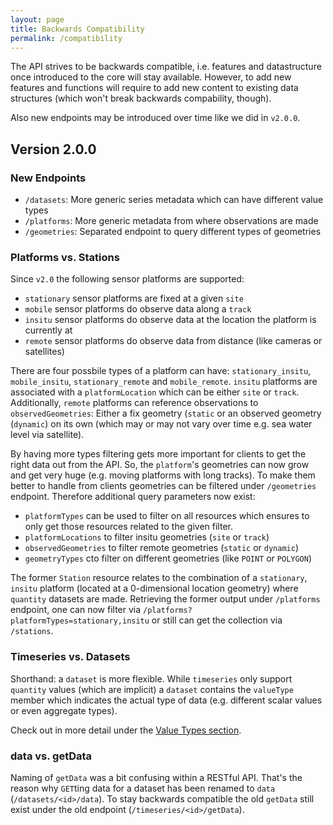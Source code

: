 ```yaml
---
layout: page
title: Backwards Compatibility
permalink: /compatibility
---
```


The API strives to be backwards compatible, i.e. features and datastructure once introduced 
to the core will stay available. However, to add new features and functions will require to 
add new content to existing data structures (which won't break backwards compability, though).

Also new endpoints may be introduced over time like we did in `v2.0.0`.

## Version 2.0.0

### New Endpoints
* `/datasets`: More generic series metadata which can have different value types
* `/platforms`: More generic metadata from where observations are made
* `/geometries`: Separated endpoint to query different types of geometries


### Platforms vs. Stations

Since `v2.0` the following sensor platforms are supported:

* `stationary` sensor platforms are fixed at a given `site`
* `mobile` sensor platforms do observe data along a `track`
* `insitu` sensor platforms do observe data at the location the platform is currently at
* `remote` sensor platforms do observe data from distance (like cameras or satellites)

There are four possbile types of a platform can have: `stationary_insitu`, `mobile_insitu`, 
`stationary_remote` and `mobile_remote`. `insitu` platforms are associated with a `platformLocation` 
which can be either `site` or `track`. Additionally, `remote` platforms can reference observations to 
`observedGeometries`: Either a fix geometry (`static` or an observed geometry (`dynamic`) on its own 
(which may or may not vary over time e.g. sea water level via satellite).

By having more types filtering gets more important for clients to get the right data out from the API.
So, the `platform`'s geometries can now grow and get very huge (e.g. moving platforms with long tracks). 
To make them better to handle from clients geometries can be filtered under `/geometries` endpoint. 
Therefore additional query parameters now exist:

* `platformTypes` can be used to filter on all resources which ensures to only get those resources
 related to the given filter.
* `platformLocations` to filter insitu geometries (`site` or `track`)
* `observedGeometries` to filter remote geometries (`static` or `dynamic`)
* `geometryTypes` cto filter on different geometries (like `POINT` or `POLYGON`)

The former `Station` resource relates to the combination of a `stationary`, `insitu` 
platform (located at a 0-dimensional location geometry) where `quantity` datasets
are made. Retrieving the former output under `/platforms` endpoint, one can now filter via
`/platforms?platformTypes=stationary,insitu` or still can get the collection via 
`/stations`.

### Timeseries vs. Datasets

Shorthand: a `dataset` is more flexible. While `timeseries` only support `quantity` values
(which are implicit) a `dataset` contains the `valueType` member which indicates the actual
type of data (e.g. different scalar values or even aggregate types).

Check out in more detail under the [Value Types section]({{site.baseurl}}/valuetypes.html).

### data vs. getData
Naming of `getData` was a bit confusing within a RESTful API. That's the reason why `GET`ting
data for a dataset has been renamed to `data` (`/datasets/<id>/data`). To stay backwards 
compatible the old `getData` still exist under the old endpoint (`/timeseries/<id>/getData`).
